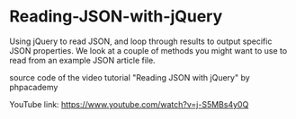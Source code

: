 # Reading-JSON-with-jQuery
Using jQuery to read JSON, and loop through results to output specific JSON properties. We look at a couple of methods you might want to use to read from an example JSON article file.


source code of the video tutorial "Reading JSON with jQuery" by phpacademy

YouTube link:
https://www.youtube.com/watch?v=j-S5MBs4y0Q
